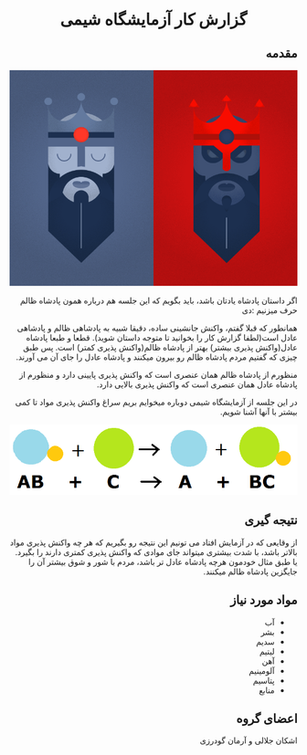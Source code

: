 <h1 align="center">گزارش کار آزمایشگاه شیمی</h1>


<!-- شروع مقدمه -->
<h2 dir="rtl" id="Introduction">مقدمه</h2>

<p align="center">
  <img src="https://github.com/ashkanjalaliQ/chemistry_laboratory/blob/main/images/demo.webp?raw=true"/>
</p>


<p dir="rtl">
اگر داستان پادشاه یادتان باشد، باید بگویم که این جلسه هم درباره همون پادشاه ظالم حرف میزنیم :دی 
</p>
<p dir="rtl">
همانطور که قبلا گفتم، واکنش جانشینی ساده، دقیقا شبیه به پادشاهی ظالم و پادشاهی عادل است(لطفا گزارش کار را بخوانید تا متوجه داستان شوید). قطعا و طبعا پادشاه عادل(واکنش پذیری بیشتر) بهتر از پادشاه ظالم(واکنش پذیری کمتر) است. پس طبق چیزی که گفتیم مردم پادشاه ظالم رو بیرون میکنند و پادشاه عادل را جای آن می آورند.  
</p>
<p dir="rtl">
منظورم از پادشاه ظالم همان عنصری است که واکنش پذیری پایینی دارد و منظورم از پادشاه عادل همان عنصری است که واکنش پذیری بالایی دارد.  
</p>
<p dir="rtl">
در این جلسه از آزمایشگاه شیمی دوباره میخوایم بریم سراغ واکنش پذیری مواد تا کمی بیشتر با آنها آشنا شویم.  
</p>
<!-- پایان مقدمه -->
<p align="center">
  <img src="https://github.com/ashkanjalaliQ/chemistry_laboratory/blob/main/images/synthsis_reaction2_(2).png?raw=true"/>
</p>
<h2 dir="rtl" id="Result">نتیجه گیری</h2>
<p dir="rtl">
از وقایعی که در آزمایش افتاد می تونیم این نتیجه رو بگیریم که هر چه واکنش پذیری مواد بالاتر باشد، با شدت بیشتری میتواند جای موادی که واکنش پذیری کمتری دارند را بگیرد. یا طبق مثال خودمون هرچه پادشاه عادل تر باشد، مردم با شور و شوق بیشتر آن را جایگزین پادشاه ظالم میکنند. 
</p>

<h2 dir="rtl">مواد مورد نیاز</h2>
<ul dir="rtl">
  <li>آب</li>
  <li>بشر</li>
  <li>سدیم</li>
  <li>لیتیم</li>
  <li>آهن</li>
  <li>آلومینیم</li>
  <li>پتاسیم</li>
  <li>منابع</li>
</ul>

<h2 dir="rtl">اعضای گروه</h2>
<p dir="rtl">اشکان جلالی و آرمان گودرزی</p>
